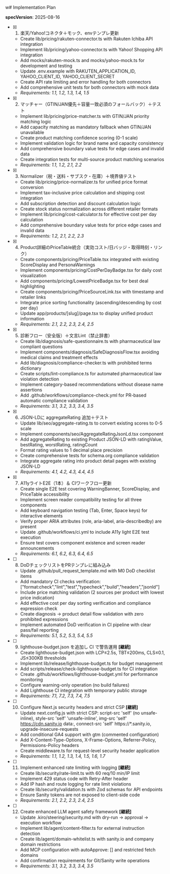 w# Implementation Plan

**specVersion**: 2025-08-16

- [x] 1. 楽天/Yahoo!コネクタ＋モック、envテンプレ更新
  - Create lib/pricing/rakuten-connector.ts with Rakuten Ichiba API integration
  - Implement lib/pricing/yahoo-connector.ts with Yahoo! Shopping API integration
  - Add mocks/rakuten-mock.ts and mocks/yahoo-mock.ts for development and testing
  - Update .env.example with RAKUTEN_APPLICATION_ID, YAHOO_CLIENT_ID, YAHOO_CLIENT_SECRET
  - Create API rate limiting and error handling for both connectors
  - Add comprehensive unit tests for both connectors with mock data
  - _Requirements: 1.1, 1.2, 1.3, 1.4, 1.5_

- [x] 2. マッチャー（GTIN/JAN優先＋容量一致必須のフォールバック）＋テスト
  - Implement lib/pricing/price-matcher.ts with GTIN/JAN priority matching logic
  - Add capacity matching as mandatory fallback when GTIN/JAN unavailable
  - Create product matching confidence scoring (0-1 scale)
  - Implement validation logic for brand name and capacity consistency
  - Add comprehensive boundary value tests for edge cases and invalid data
  - Create integration tests for multi-source product matching scenarios
  - _Requirements: 1.1, 1.2, 2.1, 2.2_

- [x] 3. Normalizer（税・送料・サブスク・在庫）＋境界値テスト
  - Create lib/pricing/price-normalizer.ts for unified price format conversion
  - Implement tax-inclusive price calculation and shipping cost integration
  - Add subscription detection and discount calculation logic
  - Create stock status normalization across different retailer formats
  - Implement lib/pricing/cost-calculator.ts for effective cost per day calculation
  - Add comprehensive boundary value tests for price edge cases and invalid data
  - _Requirements: 1.2, 2.1, 2.2, 2.3_

- [x] 4. Product詳細のPriceTable統合（実効コスト/日バッジ・取得時刻・リンク）
  - Create components/pricing/PriceTable.tsx integrated with existing ScoreDisplay and PersonaWarnings
  - Implement components/pricing/CostPerDayBadge.tsx for daily cost visualization
  - Add components/pricing/LowestPriceBadge.tsx for best deal highlighting
  - Create components/pricing/PriceSourceLink.tsx with timestamp and retailer links
  - Integrate price sorting functionality (ascending/descending by cost per day)
  - Update app/products/[slug]/page.tsx to display unified product information
  - _Requirements: 2.1, 2.2, 2.3, 2.4, 2.5_

- [x] 5. 診断フロー（安全版）＋文言Lint（禁止辞書）
  - Create lib/diagnosis/safe-questionnaire.ts with pharmaceutical law compliant questions
  - Implement components/diagnosis/SafeDiagnosisFlow.tsx avoiding medical claims and treatment effects
  - Add lib/diagnosis/compliance-checker.ts with prohibited terms dictionary
  - Create scripts/lint-compliance.ts for automated pharmaceutical law violation detection
  - Implement category-based recommendations without disease name assertions
  - Add .github/workflows/compliance-check.yml for PR-based automatic compliance validation
  - _Requirements: 3.1, 3.2, 3.3, 3.4, 3.5_

- [x] 6. JSON-LDに aggregateRating 追加＋テスト
  - Update lib/seo/aggregate-rating.ts to convert existing scores to 0-5 scale
  - Implement components/seo/AggregateRatingJsonLd.tsx component
  - Add aggregateRating to existing Product JSON-LD with ratingValue, bestRating, worstRating, ratingCount
  - Format rating values to 1 decimal place precision
  - Create comprehensive tests for schema.org compliance validation
  - Integrate aggregate rating into product detail pages with existing JSON-LD
  - _Requirements: 4.1, 4.2, 4.3, 4.4, 4.5_

- [x] 7. A11yライトE2E（1本）＆ CIワークフロー更新
  - Create single E2E test covering WarningBanner, ScoreDisplay, and PriceTable accessibility
  - Implement screen reader compatibility testing for all three components
  - Add keyboard navigation testing (Tab, Enter, Space keys) for interactive elements
  - Verify proper ARIA attributes (role, aria-label, aria-describedby) are present
  - Update .github/workflows/ci.yml to include A11y light E2E test execution
  - Ensure test covers component existence and screen reader announcements
  - _Requirements: 6.1, 6.2, 6.3, 6.4, 6.5_

- [ ] 8. DoDチェックリストをPRテンプレに組み込み
  - Update .github/pull_request_template.md with M0 DoD checklist items
  - Add mandatory CI checks verification: ["format:check","lint","test","typecheck","build","headers","jsonld"]
  - Include price matching validation (2 sources per product with lowest price indication)
  - Add effective cost per day sorting verification and compliance expression check
  - Create diagnosis → product detail flow validation with zero prohibited expressions
  - Implement automated DoD verification in CI pipeline with clear pass/fail reporting
  - _Requirements: 5.1, 5.2, 5.3, 5.4, 5.5_

- [ ] 9. lighthouse-budget.json を追加し CI で警告運用 **[継続]**
  - Create lighthouse-budget.json with LCP≤2.5s, TBT≤200ms, CLS≤0.1, JS≤300KB thresholds
  - Implement lib/release/lighthouse-budget.ts for budget management
  - Add scripts/release/check-lighthouse-budget.ts for CI integration
  - Create .github/workflows/lighthouse-budget.yml for performance monitoring
  - Configure warning-only operation (no build failures)
  - Add Lighthouse CI integration with temporary public storage
  - _Requirements: 7.1, 7.2, 7.3, 7.4, 7.5_

- [ ] 10. Configure Next.js security headers and strict CSP **[継続]**
  - Update next.config.js with strict CSP: script-src 'self' (no unsafe-inline), style-src 'self' 'unsafe-inline', img-src 'self' https://cdn.sanity.io data:, connect-src 'self' https://*.sanity.io, upgrade-insecure-requests
  - Add conditional GA4 support with gtm (commented configuration)
  - Add X-Content-Type-Options, X-Frame-Options, Referrer-Policy, Permissions-Policy headers
  - Create middleware.ts for request-level security header application
  - _Requirements: 1.1, 1.2, 1.3, 1.4, 1.5, 1.6, 1.7_

- [ ] 11. Implement enhanced rate limiting with logging **[継続]**
  - Create lib/security/rate-limit.ts with 60 req/10 min/IP limit
  - Implement 429 status code with Retry-After header
  - Add IP hash and route logging for rate limit violations
  - Create lib/security/validation.ts with Zod schemas for API endpoints
  - Ensure Sanity tokens are not exposed to client-side code
  - _Requirements: 2.1, 2.2, 2.3, 2.4, 2.5_

- [ ] 12. Create enhanced LLM agent safety framework **[継続]**
  - Update .kiro/steering/security.md with dry-run → approval → execution workflow
  - Implement lib/agent/content-filter.ts for external instruction detection
  - Create lib/agent/domain-whitelist.ts with sanity.io and company domain restrictions
  - Add MCP configuration with autoApprove: [] and restricted fetch domains
  - Add confirmation requirements for Git/Sanity write operations
  - _Requirements: 3.1, 3.2, 3.3, 3.4, 3.5_